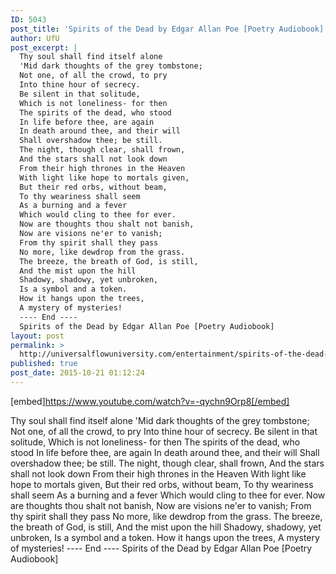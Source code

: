 ```yaml
---
ID: 5043
post_title: 'Spirits of the Dead by Edgar Allan Poe [Poetry Audiobook]'
author: UfU
post_excerpt: |
  Thy soul shall find itself alone
  'Mid dark thoughts of the grey tombstone;
  Not one, of all the crowd, to pry
  Into thine hour of secrecy.
  Be silent in that solitude,
  Which is not loneliness- for then
  The spirits of the dead, who stood
  In life before thee, are again
  In death around thee, and their will
  Shall overshadow thee; be still.
  The night, though clear, shall frown,
  And the stars shall not look down
  From their high thrones in the Heaven
  With light like hope to mortals given,
  But their red orbs, without beam,
  To thy weariness shall seem
  As a burning and a fever
  Which would cling to thee for ever.
  Now are thoughts thou shalt not banish,
  Now are visions ne'er to vanish;
  From thy spirit shall they pass
  No more, like dewdrop from the grass.
  The breeze, the breath of God, is still,
  And the mist upon the hill
  Shadowy, shadowy, yet unbroken,
  Is a symbol and a token.
  How it hangs upon the trees,
  A mystery of mysteries!
  ---- End ----
  Spirits of the Dead by Edgar Allan Poe [Poetry Audiobook]
layout: post
permalink: >
  http://universalflowuniversity.com/entertainment/spirits-of-the-dead-by-edgar-allan-poe-poetry-audiobook/
published: true
post_date: 2015-10-21 01:12:24
---
```

[embed]https://www.youtube.com/watch?v=-qychn9Orp8[/embed]<br>
<p>Thy soul shall find itself alone
'Mid dark thoughts of the grey tombstone;
Not one, of all the crowd, to pry
Into thine hour of secrecy.
Be silent in that solitude,
Which is not loneliness- for then
The spirits of the dead, who stood
In life before thee, are again
In death around thee, and their will
Shall overshadow thee; be still.
The night, though clear, shall frown,
And the stars shall not look down
From their high thrones in the Heaven
With light like hope to mortals given,
But their red orbs, without beam,
To thy weariness shall seem
As a burning and a fever
Which would cling to thee for ever.
Now are thoughts thou shalt not banish,
Now are visions ne'er to vanish;
From thy spirit shall they pass
No more, like dewdrop from the grass.
The breeze, the breath of God, is still,
And the mist upon the hill
Shadowy, shadowy, yet unbroken,
Is a symbol and a token.
How it hangs upon the trees,
A mystery of mysteries!
---- End ----
Spirits of the Dead by Edgar Allan Poe [Poetry Audiobook]</p>
